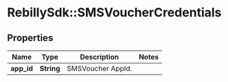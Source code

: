# RebillySdk::SMSVoucherCredentials

## Properties
Name | Type | Description | Notes
------------ | ------------- | ------------- | -------------
**app_id** | **String** | SMSVoucher AppId. | 

